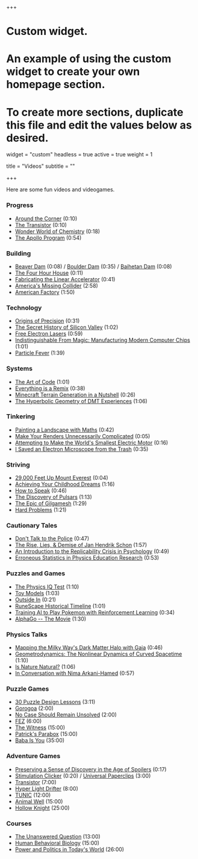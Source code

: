 +++
# Custom widget.
# An example of using the custom widget to create your own homepage section.
# To create more sections, duplicate this file and edit the values below as desired.
widget = "custom"
headless = true
active = true
weight = 1

title = "Videos"
subtitle = ""

+++

Here are some fun videos and videogames. 

### Progress
- [Around the Corner](https://www.youtube.com/watch?v=yYAw79386WI) (0:10)
- [The Transistor](https://www.youtube.com/watch?v=V9xUQWo4vN0) (0:10)
- [Wonder World of Chemistry](https://www.youtube.com/watch?v=IEQUVngOXmw) (0:18)
- [The Apollo Program](https://www.youtube.com/watch?v=55Jas5HrzcQ) (0:54)

### Building
- [Beaver Dam](https://www.youtube.com/watch?v=EgW9_2q1IoA) (0:08) / [Boulder Dam](https://www.youtube.com/watch?v=PSMDPzd11ek) (0:35) / [Baihetan Dam](https://web.archive.org/web/20210911150302/https://www.youtube.com/watch?v=vScCDXnoWqY) (0:08)
- [The Four Hour House](https://www.youtube.com/watch?v=oDB1O5cadQw) (0:11)
- [Fabricating the Linear Accelerator](https://www.youtube.com/watch?v=oMgMNlgkqIY) (0:41)
- [America's Missing Collider](https://www.youtube.com/watch?v=3xSUwgg1L4g) (2:58)
- [American Factory](https://www.netflix.com/title/81090071) (1:50)

### Technology
- [Origins of Precision](https://www.youtube.com/watch?v=gNRnrn5DE58) (0:31)
- [The Secret History of Silicon Valley](https://www.youtube.com/watch?v=ZTC_RxWN_xo) (1:02)
- [Free Electron Lasers](https://www.youtube.com/watch?v=RKqof77pKBc) (0:59)
- [Indistinguishable From Magic: Manufacturing Modern Computer Chips](https://www.youtube.com/watch?v=NGFhc8R_uO4) (1:01)
- [Particle Fever](https://watchdocumentaries.com/particle-fever/) (1:39)

### Systems
- [The Art of Code](https://www.youtube.com/watch?v=6avJHaC3C2U) (1:01)
- [Everything is a Remix](https://www.youtube.com/watch?v=nJPERZDfyWc) (0:38)
- [Minecraft Terrain Generation in a Nutshell](https://www.youtube.com/watch?v=CSa5O6knuwI) (0:26)
- [The Hyperbolic Geometry of DMT Experiences](https://www.youtube.com/watch?v=loCBvaj4eSg) (1:06)

### Tinkering
- [Painting a Landscape with Maths](https://www.youtube.com/watch?v=BFld4EBO2RE) (0:42) 
- [Make Your Renders Unnecessarily Complicated](https://www.youtube.com/watch?v=YE9rEQAGpLw) (0:05)
- [Attempting to Make the World's Smallest Electric Motor](https://www.youtube.com/watch?v=6x_NMytSA90) (0:16)
- [I Saved an Electron Microscope from the Trash](https://www.youtube.com/watch?v=Kqx9blbYDB0) (0:35)

### Striving
- [29,000 Feet Up Mount Everest](https://www.youtube.com/watch?v=0pIyIMqwu0E) (0:04)
- [Achieving Your Childhood Dreams](https://www.youtube.com/watch?v=ji5_MqicxSo) (1:16)
- [How to Speak](https://vimeo.com/101543862) (0:46)
- [The Discovery of Pulsars](https://www.youtube.com/watch?v=ot1Ggv6YZyQ) (1:13)
- [The Epic of Gilgamesh](https://www.youtube.com/watch?v=Rd7MrGy_tEg) (1:29)
- [Hard Problems](https://www.youtube.com/watch?v=VboXBHVaCFU) (1:21)

### Cautionary Tales
- [Don't Talk to the Police](https://www.youtube.com/watch?v=d-7o9xYp7eE) (0:47)
- [The Rise, Lies, & Demise of Jan Hendrik Schon](https://www.youtube.com/playlist?list=PLAB-wWbHL7Vsfl4PoQpNsGp61xaDDiZmh) (1:57)
- [An Introduction to the Replicability Crisis in Psychology](https://www.youtube.com/watch?v=DQPEsUGpOWQ) (0:49)
- [Erroneous Statistics in Physics Education Research](https://www.youtube.com/watch?v=0NsNtqyiDco) (0:53)

### Puzzles and Games 
- [The Physics IQ Test](https://www.youtube.com/watch?v=kpcGlr62WHk) (1:10)
- [Toy Models](https://www.youtube.com/watch?v=2v3ANzWkPVI) (1:03)
- [Outside In](https://www.youtube.com/watch?v=wO61D9x6lNY) (0:21)
- [RuneScape Historical Timeline](https://www.youtube.com/watch?v=2cORFYpwyic) (1:01)
- [Training AI to Play Pokemon with Reinforcement Learning](https://www.youtube.com/watch?v=DcYLT37ImBY) (0:34)
- [AlphaGo -- The Movie](https://www.youtube.com/watch?v=WXuK6gekU1Y) (1:30)

### Physics Talks
- [Mapping the Milky Way's Dark Matter Halo with Gaia](https://www.youtube.com/watch?v=gSE0tpzvT9k) (0:46)
- [Geometrodynamics: The Nonlinear Dynamics of Curved Spacetime](https://www.youtube.com/watch?v=XD2HVoAK7es) (1:10)
- [Is Nature Natural?](https://www.youtube.com/watch?v=KSKk_shE9bg) (1:06)
- [In Conversation with Nima Arkani-Hamed](https://www.youtube.com/watch?v=pup3s86oJXU) (0:57)

### Puzzle Games
- [30 Puzzle Design Lessons](https://www.youtube.com/watch?v=oCHciE9CYfA) (3:11)
- [Gorogoa](https://store.steampowered.com/app/557600/Gorogoa/) (2:00)
- [No Case Should Remain Unsolved](https://store.steampowered.com/app/2676840/No_Case_Should_Remain_Unsolved/) (2:00)
- [FEZ](https://store.steampowered.com/app/224760/FEZ/) (6:00)
- [The Witness](https://store.steampowered.com/app/210970/The_Witness/) (15:00)
- [Patrick's Parabox](https://store.steampowered.com/app/1260520/Patricks_Parabox/) (15:00)
- [Baba Is You](https://store.steampowered.com/app/736260/Baba_Is_You/) (35:00)

### Adventure Games
- [Preserving a Sense of Discovery in the Age of Spoilers](https://vimeo.com/91436410) (0:17)
- [Stimulation Clicker](https://neal.fun/stimulation-clicker/) (0:20) / [Universal Paperclips](https://www.decisionproblem.com/paperclips/index2.html) (3:00)
- [Transistor](https://store.steampowered.com/app/237930/Transistor/) (7:00)
- [Hyper Light Drifter](https://store.steampowered.com/app/257850/Hyper_Light_Drifter/) (8:00)
- [TUNIC](https://store.steampowered.com/app/553420/TUNIC/) (12:00)
- [Animal Well](https://store.steampowered.com/app/813230/ANIMAL_WELL/) (15:00)
- [Hollow Knight](https://store.steampowered.com/app/367520/Hollow_Knight/) (25:00)

### Courses
- [The Unanswered Question](https://www.youtube.com/playlist?list=PLFjonLo8gYHIXC35K4Ujrbu6XHchNDCv9) (13:00)
- [Human Behavioral Biology](https://www.youtube.com/playlist?list=PL848F2368C90DDC3D) (15:00)
- [Power and Politics in Today's World](https://www.youtube.com/playlist?list=PLh9mgdi4rNeyViG2ar68jkgEi4y6doNZy) (26:00)
